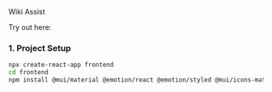 Wiki Assist

Try out here:


### 1. Project Setup

```bash
npx create-react-app frontend
cd frontend
npm install @mui/material @emotion/react @emotion/styled @mui/icons-material axios jwt-decode react-router-dom
```
